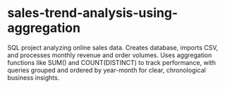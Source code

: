 # sales-trend-analysis-using-aggregation
SQL project analyzing online sales data. Creates database, imports CSV, and processes monthly revenue and order volumes. Uses aggregation functions like SUM() and COUNT(DISTINCT) to track performance, with queries grouped and ordered by year-month for clear, chronological business insights.
